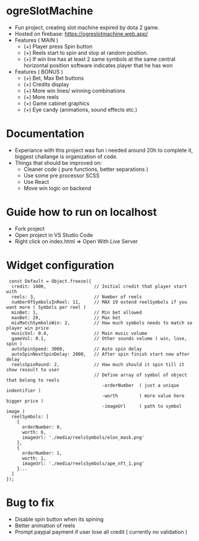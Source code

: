 # ogreSlotMachine
- Fun project, creating slot machine expired by dota 2 game.
- Hosted on firebase: https://ogreslotmachine.web.app/
- Features ( MAIN )
  - (+) Player press Spin button
  - (+) Reels start to spin and stop at random position.
  - (+) If win line has at least 2 same symbols at the same central horizontal position software indicates player
  that he has won
- Features ( BONUS )
  - (+) Bet, Max Bet buttons
  - (+) Credits display
  - (+) More win lines/ winning combinations
  - (+) More reels
  - (+) Game cabinet graphics
  - (+) Eye candy (animations, sound effects etc.)

# Documentation 
  - Experiance with this project was fun i needed around 20h to complete it, biggest challange is organization of code.
  - Things that should be improved on:
    - Cleaner code ( pure functions, better separations )
    - Use some pre processor SCSS
    - Use React
    - Move win logic on backend

# Guide how to run on localhost
  - Fork project
  - Open project in VS Studio Code
  - Right click on index.html => Open With Live Server 

# Widget configuration 
```
 const Default = Object.freeze({
  credit: 1000,                  // Initial credit that player start with
  reels: 3,                      // Number of reels 
  numberOfSymbolsInReel: 11,     // MAX 19 extend reelSymbols if you want more ( Symbols per reel )
  minBet: 1,                     // Min bet allowed 
  maxBet: 20,                    // Max bet 
  mixMatchSymbolsWin: 2,         // How much symbols needs to match so player win price
  musicVol: 0.4,                 // Main music volume
  gameVol: 0.1,                  // Other sounds volume ( win, lose, spin )
  autoSpinSpeed: 3000,           // Auto spin delay
  autoSpinNextSpinDelay: 2000,   // After spin finish start new after delay
  reelsSpinRound: 2,             // How much should it spin till it show resoult to user
                                 // Define array of symbol of object that belong to reels 
                                    -orderNumber  ( just a unique indentifier )
                                    -worth        ( more value here bigger price )
                                    -imageUrl     ( path to symbol image )                       
  reelSymbols: [
    {
      orderNumber: 0,
      worth: 6,
      imageUrl: './media/reelsSymbols/elon_mask.png'
    },
    {
      orderNumber: 1,
      worth: 1,
      imageUrl: './media/reelsSymbols/ape_nft_1.png'
    }...
  ]
});
```

# Bug to fix
  - Disable spin  button when its spining
  - Better animation of reels
  - Prompt paypal payment if user lose all credit ( currently no validation )
